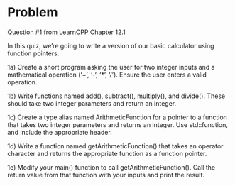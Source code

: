 
# Problem

Question #1 from LearnCPP Chapter 12.1

In this quiz, we’re going to write a version of our basic calculator using function pointers.

1a) Create a short program asking the user for two integer inputs and a mathematical operation (‘+’, ‘-‘, ‘*’, ‘/’). Ensure the user enters a valid operation.

1b) Write functions named add(), subtract(), multiply(), and divide(). These should take two integer parameters and return an integer.

1c) Create a type alias named ArithmeticFunction for a pointer to a function that takes two integer parameters and returns an integer. Use std::function, and include the appropriate header.

1d) Write a function named getArithmeticFunction() that takes an operator character and returns the appropriate function as a function pointer.

1e) Modify your main() function to call getArithmeticFunction(). Call the return value from that function with your inputs and print the result.